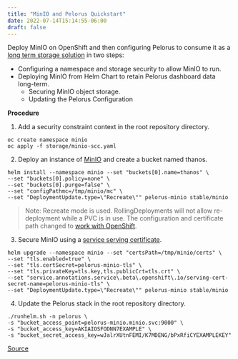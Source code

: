 ```yaml
---
title: "MinIO and Pelorus Quickstart"
date: 2022-07-14T15:14:55-06:00
draft: false
---
```


Deploy MinIO on OpenShift and then configuring Pelorus to consume it as a [long term storage solution](https://konveyor.github.io/pelorus/installation#configure-long-term-storage) in two steps:

* Configuring a namespace and storage security to allow MinIO to run.
* Deploying MinIO from Helm Chart to retain Pelorus dashboard data long-term.
    * Securing MinIO object storage.
    * Updating the Pelorus Configuration

**Procedure**

1. Add a security constraint context in the root repository directory.
```
oc create namespace minio
oc apply -f storage/minio-scc.yaml
```
2. Deploy an instance of [MinIO](https://github.com/helm/charts/tree/master/stable/minio) and create a bucket named thanos.
```
helm install --namespace minio --set "buckets[0].name=thanos" \
--set "buckets[0].policy=none" \
--set "buckets[0].purge=false" \
--set "configPathmc=/tmp/minio/mc" \
--set "DeploymentUpdate.type=\"Recreate\"" pelorus-minio stable/minio
```
> Note: Recreate mode is used. RollingDeployments will not allow re-deployment while a PVC is in use.
The configuration and certificate path changed to [work with OpenShift](https://github.com/minio/mc/issues/2640).

3. Secure MinIO using a [service serving certificate](https://docs.openshift.com/container-platform/4.8/security/certificates/service-serving-certificate.html).
```
helm upgrade --namespace minio --set "certsPath=/tmp/minio/certs" \
--set "tls.enabled=true" \
--set "tls.certSecret=pelorus-minio-tls" \
--set "tls.privateKey=tls.key,tls.publicCrt=tls.crt" \
--set "service.annotations.service\.beta\.openshift\.io/serving-cert-secret-name=pelorus-minio-tls" \
--set "DeploymentUpdate.type=\"Recreate\"" pelorus-minio stable/minio
```
4. Update the Pelorus stack in the root repository directory.
```
./runhelm.sh -n pelorus \
-s "bucket_access_point=pelorus-minio.minio.svc:9000" \
-s "bucket_access_key=AKIAIOSFODNN7EXAMPLE" \
-s "bucket_secret_access_key=wJalrXUtnFEMI/K7MDENG/bPxRfiCYEXAMPLEKEY"
```

[Source](https://github.com/konveyor/konveyor.github.io/blob/main/content/Pelorus/minIOLongTermStorage.md)
